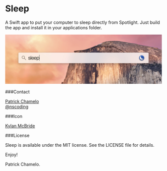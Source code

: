 Sleep
=========

A Swift app to put your computer to sleep directly from Spotlight. Just build the app and install it in your applications folder.

[<img src="Sleep.jpg">](http://nscoding.co.uk)


###Contact

[Patrick Chamelo](https://github.com/nscoding)<br />
[@nscoding](https://twitter.com/nscoding)


###Icon

[Kylan McBride](https://github.com/kmcbride)

###License

Sleep is available under the MIT license. See the LICENSE file for details.

Enjoy!

Patrick Chamelo.
 